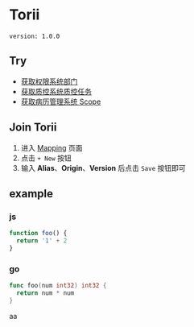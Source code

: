 # Torii
`version: 1.0.0`
## Try
- [获取权限系统部门](http://172.30.199.153:3000/auth/api/dictionary/departlist)
- [获取质控系统质控任务](http://172.30.199.153:3000/mrqc/api/qualitytask/getqualitytasklist)
- [获取病历管理系统 Scope](http://172.30.199.153:3000/mrms/api/consult/getemrmsscope)

## Join Torii

1. 进入 [Mapping](mapping) 页面
2. 点击 `+ New` 按钮
3. 输入 **Alias**、**Origin**、**Version** 后点击 `Save` 按钮即可

## example

### js

```js
function foo() {
  return '1' + 2
}
```

### go

```go
func foo(num int32) int32 {
  return num * num
}
```
aa